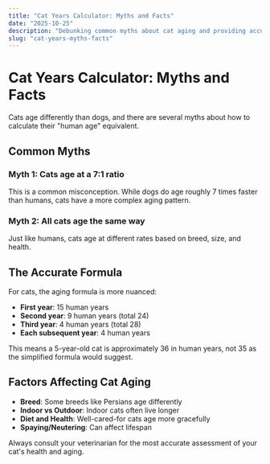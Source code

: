 ```yaml
---
title: "Cat Years Calculator: Myths and Facts"
date: "2025-10-25"
description: "Debunking common myths about cat aging and providing accurate conversion methods."
slug: "cat-years-myths-facts"
---
```


# Cat Years Calculator: Myths and Facts

Cats age differently than dogs, and there are several myths about how to calculate their "human age" equivalent.

## Common Myths

### Myth 1: Cats age at a 7:1 ratio
This is a common misconception. While dogs do age roughly 7 times faster than humans, cats have a more complex aging pattern.

### Myth 2: All cats age the same way
Just like humans, cats age at different rates based on breed, size, and health.

## The Accurate Formula

For cats, the aging formula is more nuanced:

- **First year**: 15 human years
- **Second year**: 9 human years (total 24)
- **Third year**: 4 human years (total 28)
- **Each subsequent year**: 4 human years

This means a 5-year-old cat is approximately 36 in human years, not 35 as the simplified formula would suggest.

## Factors Affecting Cat Aging

- **Breed**: Some breeds like Persians age differently
- **Indoor vs Outdoor**: Indoor cats often live longer
- **Diet and Health**: Well-cared-for cats age more gracefully
- **Spaying/Neutering**: Can affect lifespan

Always consult your veterinarian for the most accurate assessment of your cat's health and aging.